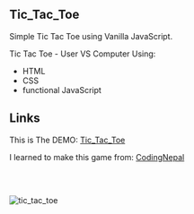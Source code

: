 
## Tic_Tac_Toe
Simple Tic Tac Toe using Vanilla JavaScript.

Tic Tac Toe - User VS Computer
Using:
- HTML
- CSS
- functional JavaScript

## Links
This is The DEMO: [Tic_Tac_Toe](https://adam-books.github.io/Tic_Tac_Toe/) 

I learned to make this game from: [CodingNepal](https://www.youtube.com/watch?v=sNO5awLw9h0)

##
<br>

![tic_tac_toe](https://user-images.githubusercontent.com/66003360/134820912-54df4a9c-0b17-40d5-84ac-33c312441ae4.jpeg)
